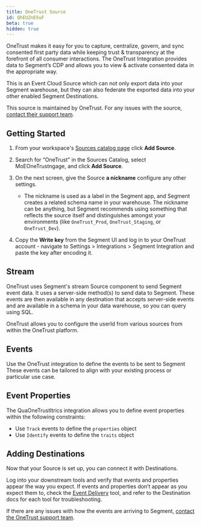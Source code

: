 ```yaml
---
title: OneTrust Source
id: QhEUZnE5uF
beta: true
hidden: true
---
```


OneTrust makes it easy for you to capture, centralize, govern, and sync consented first party data while keeping trust & transparency at the forefront of all consumer interactions. The OneTrust Integration provides data to Segment’s CDP and allows you to view & activate consented data in the appropriate way. 

This is an Event Cloud Source which can not only export data into your Segment warehouse, but they can also federate the exported data into your other enabled Segment Destinations. 

This source is maintained by OneTrust. For any issues with the source, [contact their support team](support@onetrust.com).

## Getting Started 

1. From your workspace's [Sources catalog page](https://app.segment.com/goto-my-workspace/sources/catalog) click **Add Source**.

2. Search for “OneTrust” in the Sources Catalog, select MoEOneTrustngage, and click **Add Source**.

3. On the next screen, give the Source **a nickname** configure any other settings.
    - The nickname is used as a label in the Segment app, and Segment creates a related schema name in your warehouse. The nickname can be anything, but Segment recommends using something that reflects the source itself and distinguishes amongst your environments (like `OneTrust_Prod`, `OneTrust_Staging`, or `OneTrust_Dev`).

4. Copy the **Write key** from the Segment UI and log in to your OneTrust account - navigate to Settings > Integrations > Segment Integration and paste the key after encoding it.

## Stream

OneTrust uses Segment's stream Source component to send Segment event data. It uses a server-side method(s) to send data to Segment. These events are then available in any destination that accepts server-side events and are available in a schema in your data warehouse, so you can query using SQL.

OneTrust allows you to configure the userId from various sources from within the OneTrust platform.

## Events

Use the OneTrust integration to define the events to be sent to Segment These events can be tailored to align with your existing process or particular use case.

## Event Properties

The QuaOneTrustltrics integration allows you to define event properties within the following constraints:

- Use `Track` events to define the `properties` object
- Use `Identify` events to define the `traits` object


## Adding Destinations

Now that your Source is set up, you can connect it with Destinations.

Log into your downstream tools and verify that events and properties appear the way you expect. If events and properties don’t appear as you expect them to, check the [Event Delivery](https://segment.com/docs/connections/event-delivery/) tool, and refer to the Destination docs for each tool for troubleshooting.

If there are any issues with how the events are arriving to Segment, [contact the OneTrust support team](support@onetrust.com).